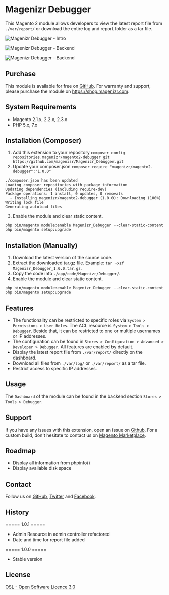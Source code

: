 # Magenizr Debugger
This Magento 2 module allows developers to view the latest report file from `./var/report/` or download the entire log and report folder as a tar file. 

![Magenizr Debugger - Intro](http://download.magenizr.com/pub/magenizr_debugger/all/intro.gif)

![Magenizr Debugger - Backend](http://download.magenizr.com/pub/magenizr_debugger/all/backend/01.gif)

![Magenizr Debugger - Backend](http://download.magenizr.com/pub/magenizr_debugger/all/backend/02.gif)

## Purchase
This module is available for free on [GitHub](https://github.com/magenizr). For warranty and support, please purchase the module on https://shop.magenizr.com.

## System Requirements
* Magento 2.1.x, 2.2.x, 2.3.x
* PHP 5.x, 7.x

## Installation (Composer)

1. Add this extension to your repository `composer config repositories.magenizr/magento2-debugger git https://github.com/magenizr/Magenizr_Debugger.git`
2. Update your composer.json `composer require "magenizr/magento2-debugger":"1.0.0"`

```
./composer.json has been updated
Loading composer repositories with package information
Updating dependencies (including require-dev)              
Package operations: 1 install, 0 updates, 0 removals
  - Installing magenizr/magento2-debugger (1.0.0): Downloading (100%)         
Writing lock file
Generating autoload files
```

3. Enable the module and clear static content.

```
php bin/magento module:enable Magenizr_Debugger --clear-static-content
php bin/magento setup:upgrade
```

## Installation (Manually)
1. Download the latest version of the source code.
2. Extract the downloaded tar.gz file. Example: `tar -xzf Magenizr_Debugger_1.0.0.tar.gz`.
3. Copy the code into `./app/code/Magenizr/Debugger/`.
4. Enable the module and clear static content.

```
php bin/magento module:enable Magenizr_Debugger --clear-static-content
php bin/magento setup:upgrade
```

## Features
* The functionality can be restricted to specific roles via `System > Permissions > User Roles`. The ACL resource is `System > Tools > Debugger`. Beside that, it can be restricted to one or multiple usernames or IP addresses.
* The configuration can be found in `Stores > Configuration > Advanced > Developer > Debugger`. All features are enabled by default.
* Display the latest report file from `./var/report/` directly on the dashboard.
* Download all files from `./var/log/` or `./var/report/` as a tar file.
* Restrict access to specific IP addresses.

## Usage
The `Dashboard` of the module can be found in the backend section `Stores > Tools > Debugger`.

## Support
If you have any issues with this extension, open an issue on [Github](https://github.com/magenizr/Magenizr_Debugger/issues). For a custom build, don't hesitate to contact us on [Magento Marketplace](https://marketplace.magento.com/partner/magenizr).

## Roadmap
* Display all information from phpinfo()
* Display available disk space

## Contact
Follow us on [GitHub](https://github.com/magenizr), [Twitter](https://twitter.com/magenizr) and [Facebook](https://www.facebook.com/magenizr).

## History
===== 1.0.1 =====
* Admin Resource in admin controller refactored
* Date and time for report file added

===== 1.0.0 =====
* Stable version

## License
[OSL - Open Software Licence 3.0](http://opensource.org/licenses/osl-3.0.php)